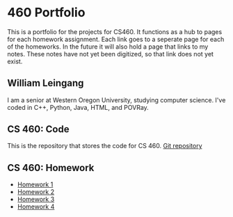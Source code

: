
<header>
	<title>
		Portfolio
	</title>
</header>

<body>
	<h1>
		460 Portfolio 
	</h1>
	<p>
		This is a portfolio for the projects for CS460. It functions as a hub to pages for each homework assignment.
		Each link goes to a seperate page for each of the homeworks. In the future it will also hold
		a page that links to my notes. These notes have not yet been digitized, so that link does not yet exist.
	</p>
    <h2>
        William Leingang
    </h2>
    <p class="view">
		I am a senior at Western Oregon University, studying computer science. I've coded in C++, Python, Java, HTML, and POVRay.
    </p>
	<section>
		<h2>
			CS 460: Code
		</h2>
		<p>
			This is the repository that stores the code for CS 460. <a href="https://github.com/Hindelburg/Website1"> Git repository</a>
		</p>
		<h2>
			CS 460: Homework
		</h2>
		<p>
			<ul>
				<li>
					<a href="Homework/homework1/">
						Homework 1
					</a>
				</li>
				<li>
					<a href="Homework/homework2/">
						Homework 2
					</a>
				</li>
				<li>
					<a href="Homework/homework3/">
						Homework 3
					</a>
				</li>
				<li>
					<a href="Homework/homework4/">
						Homework 4
					</a>
				</li>
			</ul>
		</p>
	</section>
</body>


